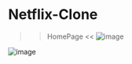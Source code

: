 # Netflix-Clone

>> HomePage <<
![image](https://user-images.githubusercontent.com/92896765/209261141-5485df88-a29e-4115-b69b-fe92951627e6.png)

![image](https://user-images.githubusercontent.com/92896765/209261219-53d0cd55-96a0-4b1c-b83f-70f9bf750ce0.png)
